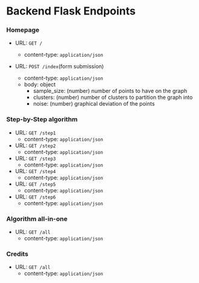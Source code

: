 # Backend Flask Endpoints

### Homepage

- URL: `GET /`

  - content-type: `application/json`

- URL: `POST /index`(form submission)
  - content-type: `application/json`
  - body: object
    - sample_size: (number) number of points to have on the graph
    - clusters: (number) number of clusters to partition the graph into
    - noise: (number) graphical deviation of the points

### Step-by-Step algorithm

- URL: `GET /step1`
  - content-type: `application/json`
- URL: `GET /step2`
  - content-type: `application/json`
- URL: `GET /step3`
  - content-type: `application/json`
- URL: `GET /step4`
  - content-type: `application/json`
- URL: `GET /step5`
  - content-type: `application/json`
- URL: `GET /step6`
  - content-type: `application/json`

### Algorithm all-in-one

- URL: `GET /all`
  - content-type: `application/json`

### Credits

- URL: `GET /all`
  - content-type: `application/json`
